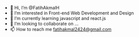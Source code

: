 - 👋 Hi, I’m @FatihAkmalH
- 👀 I’m interested in Front-end Web Development and Design
- 🌱 I’m currently learning javascript and react.js
- 💞️ I’m looking to collaborate on ...
- 📫 How to reach me fatihakmal2424@gmail.com

<!---
FatihAkmalH/FatihAkmalH is a ✨ special ✨ repository because its `README.md` (this file) appears on your GitHub profile.
You can click the Preview link to take a look at your changes.
--->
